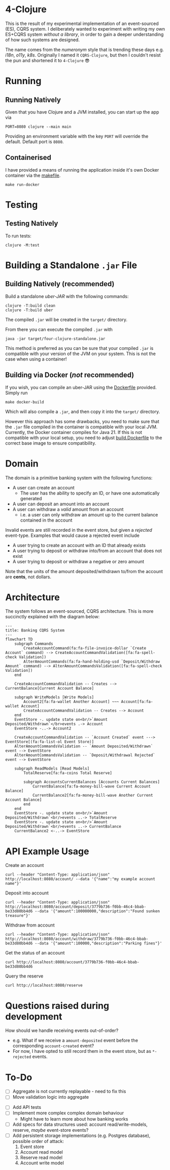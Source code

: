 4-Clojure
=========

This is the result of my experimental implementation of an event-sourced (ES), CQRS system. I deliberately wanted to experiment with writing my own ES+CQRS system *without a library*, in order to gain a deeper understanding of how such systems are designed.

The name comes from the *numeronym* style that is trending these days e.g. *i18n*, *o11y*, *k8s*. Originally I named it `CQRS-Clojure`, but then I couldn't resist the pun and shortened it to `4-Clojure` :sunglasses:

Running
=======

Running Natively
----------------

Given that you have Clojure and a JVM installed, you can start up the app via

```shell
PORT=8080 clojure --main main
```

Providing an environment variable with the key `PORT` will override the default. Default port is `8080`.

Containerised
-------------

I have provided a means of running the application inside it's own Docker container via the [makefile](makefile).

```shell
make run-docker
```

Testing
=======

Testing Natively
----------------

To run tests:

```shell
clojure -M:test
```

Building a Standalone `.jar` File
=================================

Building Natively (recommended)
-------------------------------

Build a standalone *uber-JAR* with the following commands:

```shell
clojure -T:build clean
clojure -T:build uber
```

The compiled `.jar` will be created in the `target/` directory.

From there you can execute the compiled `.jar` with

```shell
java -jar target/four-clojure-standalone.jar
```

This method is preferred as you can be sure that your compiled `.jar` is compatible with your version of the JVM on your system. This is not the case when using a container!

Building via Docker (*not* recommended)
---------------------------------------

If you wish, you can compile an uber-JAR using the [Dockerfile](containerization/build.Dockerfile) provided. Simply run

```shell
make docker-build
```

Which will also compile a `.jar`, and then copy it into the `target/` directory.

However this approach has some drawbacks, you need to make sure that the `.jar` file compiled in the container is compatible with your local JVM. Currently, the Docker container compiles for Java 21. If this is not compatible with your local setup, you need to adjust [build.Dockerfile](containerization/build.Dockerfile) to the correct base image to ensure compatibility.

Domain
======

The domain is a primitive banking system with the following functions:

- A user can create an account
    - The user has the ability to specify an ID, or have one automatically generated
- A user can deposit an amount into an account
- A user can withdraw a *valid* amount from an account
    - i.e. a user can only withdraw an amount up to the current balance contained in the account

Invalid events are still recorded in the event store, but given a *rejected* event-type. Examples that would cause a rejected event include

- A user trying to create an account with an ID that already exists
- A user trying to deposit or withdraw into/from an account that does not exist
- A user trying to deposit or withdraw a negative or zero amount

Note that the units of the amount deposited/withdrawn to/from the account are **cents**, not dollars.

Architecture
============

The system follows an event-sourced, CQRS architecture. This is more succinctly explained with the diagram below:

```mermaid
---
title: Banking CQRS System
---
flowchart TD
    subgraph Commands
        CreateAccountCommand(fa:fa-file-invoice-dollar `Create Account` command) --> CreateAccountCommandValidation([fa:fa-spell-check Validation])
        AlterAmountCommands(fa:fa-hand-holding-usd `Deposit/Withdraw Amount` command) --> AlterAmountCommandsValidation([fa:fa-spell-check Validation])
    end

    CreateAccountCommandValidation -- Creates --> CurrentBalance[Current Account Balance]

    subgraph WriteModels [Write Models]
        Account2[fa:fa-wallet Another Account] ~~~ Account[fa:fa-wallet Account]
        CreateAccountCommandValidation -- Creates --> Account
    end
    EventStore -. update state on<br/>`Amount Deposited/Withdrawn`</br>events .-> Account
    EventStore -..-> Account2

    CreateAccountCommandValidation -- `Account Created` event ---> EventStore[(fa:fa-list-ol Event Store)]
    AlterAmountCommandsValidation -- `Amount Deposited/Withdrawn` event --> EventStore
    AlterAmountCommandsValidation -- `Deposit/Withdrawal Rejected` event --> EventStore

    subgraph ReadModels [Read Models]
        TotalReserve[fa:fa-coins Total Reserve]

        subgraph AccountsCurrentBalances [Accounts Current Balances]
            CurrentBalance[fa:fa-money-bill-wave Current Account Balance]
            CurrentBalance2[fa:fa-money-bill-wave Another Current Account Balance]
        end
    end
    EventStore -. update state on<br/>`Amount Deposited/Withdrawn`<br/>events ..-> TotalReserve
    EventStore -. update state on<br/>`Amount Deposited/Withdrawn`<br/>events ..-> CurrentBalance
    CurrentBalance2 <-..-> EventStore
```

API Example Usage
=================

Create an account

```shell
curl --header "Content-Type: application/json" http://localhost:8080/account/ --data '{"name":"my example account name"}'
```

Deposit into account

```shell
curl --header "Content-Type: application/json" http://localhost:8080/account/deposit/3779b736-f0bb-46c4-bbab-be33d80bb4d6 --data '{"amount":100000000,"description":"Found sunken treasure"}'
```

Withdraw from account

```shell
curl --header "Content-Type: application/json" http://localhost:8080/account/withdraw/3779b736-f0bb-46c4-bbab-be33d80bb4d6 --data '{"amount":100000,"description":"Parking fines"}'
```

Get the status of an account

```shell
curl http://localhost:8080/account/3779b736-f0bb-46c4-bbab-be33d80bb4d6
```

Query the reserve

```shell
curl http://localhost:8080/reserve
```

Questions raised during development
===================================

How should we handle receiving events out-of-order?
- e.g. What if we receive a `amount-deposited` event before the corresponding `account-created` event?
- For now, I have opted to still record them in the event store, but as `*-rejected` events.

To-Do
=====

* [ ] Aggregate is not currently replayable - need to fix this
* [ ] Move validation logic into aggregate
+ [ ] Add API tests
+ [ ] Implement more complex complex domain behaviour
    + Might have to learn more about how banking works
+ [ ] Add specs for data structures used: account read/write-models, reserve, *maybe* event-store events?
+ [ ] Add persistent storage implementations (e.g. Postgres database), possible order of attack:
    1. Event store
    2. Account read model
    3. Reserve read model
    4. Account write model
